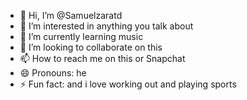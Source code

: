 - 👋 Hi, I’m @Samuelzaratd
- 👀 I’m interested in anything you talk about
- 🌱 I’m currently learning music
- 💞️ I’m looking to collaborate on this
- 📫 How to reach me on this or Snapchat
- 😄 Pronouns: he
- ⚡ Fun fact: and i love working out and playing sports

<!---
Samuelzaratd/Samuelzaratd is a ✨ special ✨ repository because its `README.md` (this file) appears on your GitHub profile.
You can click the Preview link to take a look at your changes.
--->
